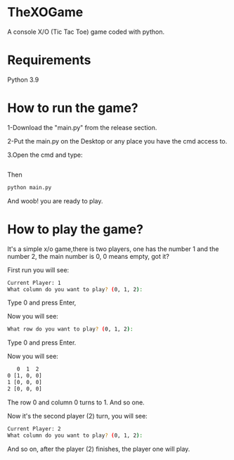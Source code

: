 # TheXOGame
A console X/O (Tic Tac Toe) game coded with python.
# Requirements
Python 3.9
# How to run the game?
1-Download the "main.py" from the release section.

2-Put the main.py on the Desktop or any place you have the cmd access to.

3.Open the cmd and type:
```bashcd Desktop
```
Then
```bash
python main.py
```
And woob! you are ready to play.
# How to play the game?
It's a simple x/o game,there is two players, one has the number 1 and the number 2, the main number is 0, 0 means empty, got it?

First run you will see:

```bash
Current Player: 1
What column do you want to play? (0, 1, 2):
```
Type 0 and press Enter,

Now you will see:

```bash
What row do you want to play? (0, 1, 2):
```
Type 0 and press Enter.

Now you will see:


```bash
   0  1  2
0 [1, 0, 0]
1 [0, 0, 0]
2 [0, 0, 0]
```
The row 0 and column 0 turns to 1.
And so one.

Now it's the second player (2) turn, you will see:

```bash
Current Player: 2
What column do you want to play? (0, 1, 2):
```
And so on, after the player (2) finishes, the player one will play.
